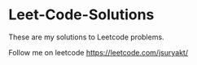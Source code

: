 # Leet-Code-Solutions
These are my solutions to Leetcode problems.

Follow me on leetcode https://leetcode.com/jsuryakt/
